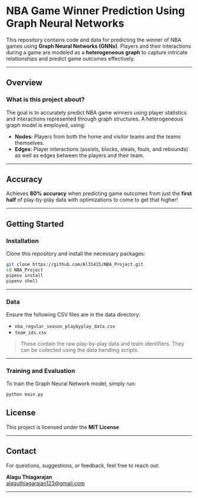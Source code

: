 # NBA Game Winner Prediction Using Graph Neural Networks

This repository contains code and data for predicting the winner of NBA games using **Graph Neural Networks (GNNs)**. Players and their interactions during a game are modeled as a **heterogeneous graph** to capture intricate relationships and predict game outcomes effectively.

---

## Overview

### What is this project about?

The goal is to accurately predict NBA game winners using player statistics and interactions represented through graph
structures. A heterogeneous graph model is employed, using:

- **Nodes**: Players from both the home and visitor teams and the teams themselves.
- **Edges**: Player interactions (assists, blocks, steals, fouls, and rebounds) as well as edges between the players and their team. 

---

## Accuracy
Achieves **80% accuracy** when predicting game outcomes from just the **first half** of play-by-play data with optimizations to come to get that higher!

---

## Getting Started

###  Installation

Clone this repository and install the necessary packages:

```bash
git clone https://github.com/Al31415/NBA_Project.git
cd NBA_Project
pipenv install
pipenv shell

```
---

### Data

Ensure the following CSV files are in the data directory:

- `nba_regular_season_playbyplay_data.csv`
- `team_ids.csv`

> These contain the raw play-by-play data and team identifiers. They can be collected using the data handling scripts.

---

### Training and Evaluation

To train the Graph Neural Network model, simply run:

```bash
python main.py
```
## License

This project is licensed under the **MIT License**

---

##  Contact

For questions, suggestions, or feedback, feel free to reach out:

**Alagu Thiagarajan**  
[alaguthiagarajan123@gmail.com](mailto:alaguthiagarajan123@gmail.com)

---
